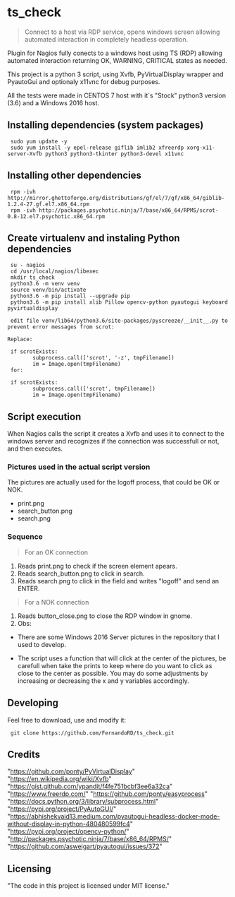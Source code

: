 # ts_check

> Connect to a host via RDP service, opens windows screen allowing automated interaction in completely headless operation.

Plugin for Nagios fully conects to a windows host using TS (RDP) allowing automated interaction returning OK, WARNING, CRITICAL states as needed.

This project is a python 3 script, using Xvfb, PyVirtualDisplay wrapper and PyautoGui and optionaly x11vnc for debug purposes.

All the tests were made in CENTOS 7 host with it´s "Stock" python3 version (3.6) and a Windows 2016 host.

## Installing dependencies (system packages)

```shell
 sudo yum update -y
 sudo yum install -y epel-release giflib imlib2 xfreerdp xorg-x11-server-Xvfb python3 python3-tkinter python3-devel x11vnc
```

## Installing other dependencies

```shell
 rpm -ivh http://mirror.ghettoforge.org/distributions/gf/el/7/gf/x86_64/giblib-1.2.4-27.gf.el7.x86_64.rpm
 rpm -ivh http://packages.psychotic.ninja/7/base/x86_64/RPMS/scrot-0.8-12.el7.psychotic.x86_64.rpm
 ```

## Create virtualenv and instaling Python dependencies

```shell
 su - nagios
 cd /usr/local/nagios/libexec
 mkdir ts_check
 python3.6 -m venv venv
 source venv/bin/activate
 python3.6 -m pip install --upgrade pip
 python3.6 -m pip install xlib Pillow opencv-python pyautogui keyboard pyvirtualdisplay

 edit file venv/lib64/python3.6/site-packages/pyscreeze/__init__.py to prevent error messages from scrot:

Replace:

 if scrotExists:
        subprocess.call(['scrot', '-z', tmpFilename])
        im = Image.open(tmpFilename)
 for:

 if scrotExists:
        subprocess.call(['scrot', tmpFilename])
        im = Image.open(tmpFilename)

```

## Script execution

When Nagios calls the script it creates a Xvfb and uses it to connect to the windows server and recognizes if the connection was successfull or not, and then executes.

### Pictures used in the actual script version

The pictures are actually used for the logoff process, that could be OK or NOK.

* print.png
* search_button.png
* search.png

### Sequence

> For an OK connection

1) Reads print.png to check if the screen element apears.
2) Reads search_button.png to click in search.
3) Reads search.png to click in the field and writes "logoff" and send an ENTER.

> For a NOK connection

1) Reads button_close.png to close the RDP window in gnome.
2) Obs:

* There are some Windows 2016 Server pictures in the repository that I used to develop.

* The script uses a function that will click at the center of the pictures, be carefull when take the prints to keep where do you want to click as close to the center as possible. You may do some adjustments by increasing or decreasing the x and y variables accordingly.

## Developing

Feel free to download, use and modify it:

```shell
 git clone https://github.com/FernandoRD/ts_check.git
```

## Credits

"https://github.com/ponty/PyVirtualDisplay"
"https://en.wikipedia.org/wiki/Xvfb"
"https://gist.github.com/ypandit/f4fe751bcbf3ee6a32ca"
"https://www.freerdp.com/"
"https://github.com/ponty/easyprocess"
"https://docs.python.org/3/library/subprocess.html"
"https://pypi.org/project/PyAutoGUI/"
"https://abhishekvaid13.medium.com/pyautogui-headless-docker-mode-without-display-in-python-480480599fc4"
"https://pypi.org/project/opencv-python/"
"http://packages.psychotic.ninja/7/base/x86_64/RPMS/"
"https://github.com/asweigart/pyautogui/issues/372"

## Licensing

"The code in this project is licensed under MIT license."

